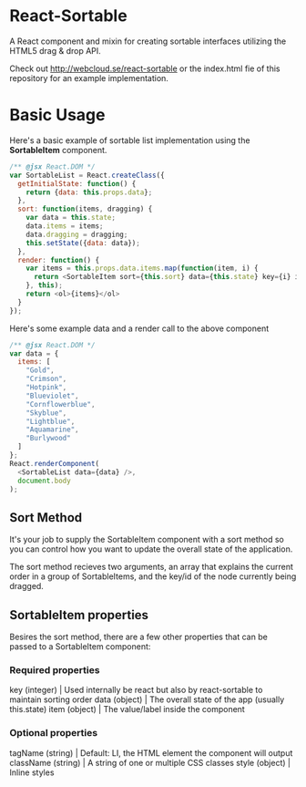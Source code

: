 # React-Sortable

A React component and mixin for creating sortable interfaces
utilizing the HTML5 drag & drop API.

Check out http://webcloud.se/react-sortable or the index.html fie of this repository
for an example implementation.


# Basic Usage

Here's a basic example of sortable list implementation using the **SortableItem** component.

```js
/** @jsx React.DOM */
var SortableList = React.createClass({
  getInitialState: function() {
    return {data: this.props.data};
  },
  sort: function(items, dragging) {
    var data = this.state;
    data.items = items;
    data.dragging = dragging;
    this.setState({data: data});
  },
  render: function() {
    var items = this.props.data.items.map(function(item, i) {
      return <SortableItem sort={this.sort} data={this.state} key={i} item={item} />
    }, this);
    return <ol>{items}</ol>
  }
});

```
Here's some example data and a render call to the above component

```js
/** @jsx React.DOM */
var data = {
  items: [
    "Gold",
    "Crimson",
    "Hotpink",
    "Blueviolet",
    "Cornflowerblue",
    "Skyblue",
    "Lightblue",
    "Aquamarine",
    "Burlywood"
  ]
};
React.renderComponent(
  <SortableList data={data} />,
  document.body
);
```


## Sort Method
It's your job to supply the SortableItem component with a sort method so you can control how you want to update the overall state of the application.

The sort method recieves two arguments, an array that explains the current order in a group of SortableItems, and the key/id of the node currently being dragged.

## SortableItem properties

Besires the sort method, there are a few other properties that can be passed to a SortableItem component:

### Required properties

key (integer) | Used internally be react but also by react-sortable to maintain sorting order
data (object) | The overall state of the app (usually this.state)
item (object) | The value/label inside the component

### Optional properties

tagName (string) | Default: LI, the HTML element the component will output
className (string) | A string of one or multiple CSS classes
style (object) | Inline styles

